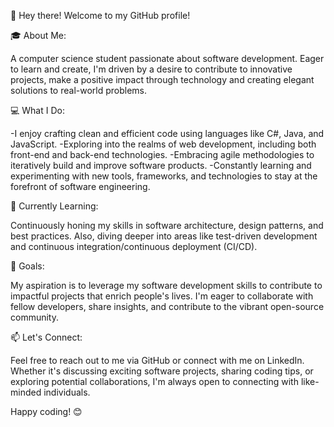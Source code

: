 👋 Hey there! Welcome to my GitHub profile!

🎓 About Me:

A computer science student passionate about software development. Eager to learn and create, I'm driven by a desire to contribute to innovative projects, make a positive impact through technology and creating elegant solutions to real-world problems.

💻 What I Do:

-I enjoy crafting clean and efficient code using languages like C#, Java, and JavaScript.
-Exploring into the realms of web development, including both front-end and back-end technologies.
-Embracing agile methodologies to iteratively build and improve software products.
-Constantly learning and experimenting with new tools, frameworks, and technologies to stay at the forefront of software engineering.

🌱 Currently Learning:

Continuously honing my skills in software architecture, design patterns, and best practices. Also, diving deeper into areas like test-driven development and continuous integration/continuous deployment (CI/CD).

🚀 Goals:

My aspiration is to leverage my software development skills to contribute to impactful projects that enrich people's lives. I'm eager to collaborate with fellow developers, share insights, and contribute to the vibrant open-source community.

📫 Let's Connect:

Feel free to reach out to me via GitHub or connect with me on LinkedIn. Whether it's discussing exciting software projects, sharing coding tips, or exploring potential collaborations, I'm always open to connecting with like-minded individuals.

Happy coding! 😊


